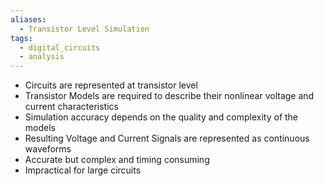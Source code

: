 ```yaml
---
aliases:
  - Transistor Level Simulation
tags:
  - digital_circuits
  - analysis
---
```


- Circuits are represented at transistor level
- Transistor Models are required to describe their nonlinear voltage and current characteristics
- Simulation accuracy depends on the quality and complexity of the models
- Resulting Voltage and Current Signals are represented as continuous waveforms
- Accurate but complex and timing consuming
- Impractical for large circuits

